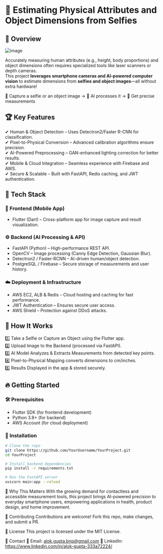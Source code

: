 # 📏 Estimating Physical Attributes and Object Dimensions from Selfies  

## 🚀 Overview  
![image](https://github.com/user-attachments/assets/eb1a60a1-6874-4de4-9e34-6b27a1d903a4)

Accurately measuring human attributes (e.g., height, body proportions) and object dimensions often requires specialized tools like laser scanners or depth cameras.  
This project **leverages smartphone cameras and AI-powered computer vision** to estimate dimensions from **selfies and object images**—all without extra hardware!  

📸 Capture a selfie or an object image → 🧠 AI processes it → 📏 Get precise measurements  

## 🏆 Key Features  
✔ Human & Object Detection – Uses Detectron2/Faster R-CNN for classification.  
✔ Pixel-to-Physical Conversion – Advanced calibration algorithms ensure precision.  
✔ AI-Powered Preprocessing – GAN-enhanced lighting correction for better results.  
✔ Mobile & Cloud Integration – Seamless experience with Firebase and AWS.  
✔ Secure & Scalable – Built with FastAPI, Redis caching, and JWT authentication.  

## 🔧 Tech Stack  

### 📱 Frontend (Mobile App)  
- Flutter (Dart) – Cross-platform app for image capture and result visualization.  

### ⚙️ Backend (AI Processing & API)  
- FastAPI (Python) – High-performance REST API.  
- OpenCV – Image processing (Canny Edge Detection, Gaussian Blur).  
- Detectron2 / Faster-RCNN – AI-driven human/object detection.  
- PostgreSQL / Firebase – Secure storage of measurements and user history.  

### ☁️ Deployment & Infrastructure  
- AWS EC2, ALB & Redis – Cloud hosting and caching for fast performance.  
- JWT Authentication – Ensures secure user access.  
- AWS Shield – Protection against DDoS attacks.  

## 📜 How It Works  

1️⃣ Take a Selfie or Capture an Object using the Flutter app.  
2️⃣ Upload Image to the Backend (processed via FastAPI).  
3️⃣ AI Model Analyzes & Extracts Measurements from detected key points.  
4️⃣ Pixel-to-Physical Mapping converts dimensions to cm/inches.  
5️⃣ Results Displayed in the app & stored securely.  

## 🔥 Getting Started  

### 🛠 Prerequisites  
- Flutter SDK (for frontend development)  
- Python 3.8+ (for backend)  
- AWS Account (for cloud deployment)  

### 🚀 Installation  

```bash
# Clone the repo
git clone https://github.com/YourUsername/YourProject.git
cd YourProject

# Install backend dependencies
pip install -r requirements.txt

# Run the FastAPI server
uvicorn main:app --reload
 ```
🎯 Why This Matters
With the growing demand for contactless and accessible measurement tools, this project brings AI-powered precision to everyday smartphone users, empowering applications in health, product design, and home improvement.

🤝 Contributing
Contributions are welcome! Fork this repo, make changes, and submit a PR.

📜 License
This project is licensed under the MIT License.

📩 Contact
📧 Email: alok.gupta.bnp@gmail.com
🔗 LinkedIn: https://www.linkedin.com/in/alok-gupta-333a72224/


